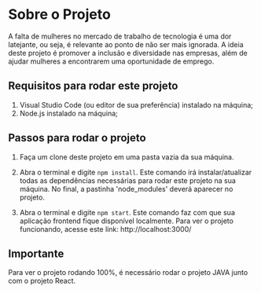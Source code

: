# Sobre o Projeto

A falta de mulheres no mercado de trabalho de tecnologia é uma dor latejante, ou seja, é relevante ao ponto de não ser mais ignorada. A ideia deste projeto é promover a inclusão e diversidade nas empresas, além de ajudar mulheres a encontrarem uma oportunidade de emprego.

## Requisitos para rodar este projeto

1) Visual Studio Code (ou editor de sua preferência) instalado na máquina;
2) Node.js instalado na máquina;

## Passos para rodar o projeto

1) Faça um clone deste projeto em uma pasta vazia da sua máquina.

2) Abra o terminal e digite `npm install`. Este comando irá instalar/atualizar todas as dependências necessárias para rodar este projeto na sua máquina. No final, a pastinha 'node_modules' deverá aparecer no projeto.

3) Abra o terminal e digite `npm start`. Este comando faz com que sua aplicação frontend fique disponível localmente. Para ver o projeto funcionando, acesse este link: http://localhost:3000/

## Importante

Para ver o projeto rodando 100%, é necessário rodar o projeto JAVA junto com o projeto React.


